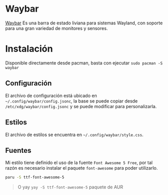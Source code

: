 # Waybar

[Waybar]( https://github.com/Alexays/Waybar/wiki ) Es una barra de estado liviana para sistemas Wayland, con soporte para una gran variedad de monitores y sensores.

# Instalación

Disponible directamente desde pacman, basta con ejecutar `sudo pacman -S waybar`

## Configuración

El archivo de configuración está ubicado en `~/.config/waybar/config.jsonc`, la base se puede copiar desde `/etc/xdg/waybar/config.jsonc` y se puede modificar para personalizarla.

## Estilos

El archivo de estilos se encuentra en `~/.config/waybar/style.css`.

## Fuentes

Mi estilo tiene definido el uso de la fuente `Font Awesome 5 Free`, por tal razón es necesario instalar el paquete `font-awesome` para poder utilizarlo.

```bash
paru -S ttf-font-awesome-5
```
> O yay `yay -S ttf-font-awesome-5` paquete de AUR
